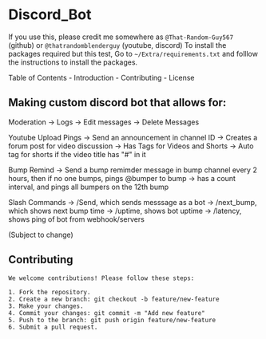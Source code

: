 # Discord_Bot
If you use this, please credit me somewhere as `@That-Random-Guy567` (github) or `@thatrandomblenderguy` (youtube, discord)
To install the packages required but this test, Go to `~/Extra/requirements.txt` and folllow the instructions to install the packages.

Table of Contents
    - Introduction
    - Contributing
    - License

## Making custom discord bot that allows for:

Moderation
    -> Logs
        -> Edit messages
        -> Delete Messages

Youtube Upload Pings
    -> Send an announcement in channel ID
    -> Creates a forum post for video discussion
        -> Has Tags for Videos and Shorts
            -> Auto tag for shorts if the video title has "#" in it

Bump Remind
    -> Send a bump remimder message in bump channel every 2 hours, then if no one bumps, pings @bumper to bump
    -> has a count interval, and pings all bumpers on the 12th bump

Slash Commands
    -> /Send, which sends messsage as a bot
    -> /next_bump, which shows next bump time
    -> /uptime, shows bot uptime
    -> /latency, shows ping of bot from webhook/servers


(Subject to change)

## Contributing
    We welcome contributions! Please follow these steps:

    1. Fork the repository.
    2. Create a new branch: git checkout -b feature/new-feature
    3. Make your changes.
    4. Commit your changes: git commit -m "Add new feature"
    5. Push to the branch: git push origin feature/new-feature
    6. Submit a pull request.
